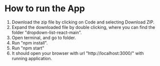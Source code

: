 # How to run the App

1) Download the zip file by clicking on Code and selecting Download ZIP.
2) Expand the downloaded file by double clicking, where you can find the folder "dropdown-list-react-main".
3) Open terminal, and go to folder.
4) Run "npm install".
5) Run "npm start"
6) It should open your browser with url "http://localhost:3000/" with running application.
